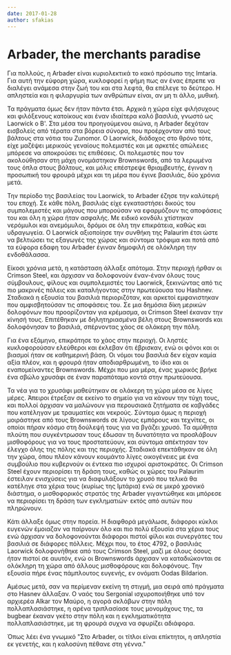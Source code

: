 ```yaml
---
date: 2017-01-28
author: sfakias
---
```

# Arbader, the merchants paradise

Για πολλούς, η Arbader είναι κυριολεκτικά το κακό πρόσωπο της Imtaria. Για
αυτή την εύφορη χώρα, κυκλοφορεί η φήμη πως αν ένας έπρεπε να διαλέγει ανάμεσα
στην ζωή του και στα λεφτά, θα επέλεγε το δεύτερο. Η απληστεία και η
φιλαργυρία των ανθρώπων είναι, αν μη τι άλλο, μυθική.  


Τα πράγματα όμως δεν ήταν πάντα έτσι. Αρχικά η χώρα είχε φιλήσυχους και
φιλόξενους κατοίκους και έναν ιδιαίτερα καλό βασιλιά, γνωστό ως Laorwick ο Β'.
Στα μέσα του προηγούμενου αιώνα, η Arbader δεχόταν εισβολείς από τέρατα στα
βόρεια σύνορα, που προέρχονταν από τους βάλτους στα νότια του Zunomor. O
Laorwick, διάδοχος στο θρόνο τότε, είχε μαζέψει μερικούς γεναίους πολεμιστές
και με αρκετές απώλειες μπόρεσε να αποκρούσει τις επιθέσεις. Οι πολεμιστές που
τον ακολούθησαν στη μάχη ονομάστηκαν Brownswords, από τα λερωμένα τους όπλα
στους βάλτους, και μόλις επέστρεψε θριαμβευτής, έγιναν η προσωπική του φρουρά
μέχρι και τη μέρα που έγινε βασιλιάς, δύο χρόνια μετά.  

Την περίοδο της βασιλείας του Laorwick, το Arbader έζησε την καλύτερή του
εποχή. Σε κάθε πόλη, βασιλιάς είχε εγκαταστήσει δικούς του συμπολεμιστές και
μάγους που μπορούσαν να εφαρμόζουν τις αποφάσεις του και όλη η χώρα ήταν
ασφαλής. Με ειδικό κονδύλι χτίστηκαν νερόμυλοι και ανεμόμυλοι, δρόμοι σε όλη
την επικράτεια, καθώς και υδραγωγεία. Ο Laorwick αξιοποίησε την συνθήκη της
Palaurim έτσι ώστε να βελτιώσει τις εξαγωγές της χώρας και σύντομα τρόφιμα και
ποτά από τα εύφορα εδαφη του Arbader έγιναν δημοφιλή σε ολόκληρη την
ενδοθάλασσα.  

Είκοσι χρόνια μετά, η κατάσταση άλλαξε απότομα. Στην περιοχή ήρθαν οι Crimson
Steel, και άρχισαν να δολοφονούν έναν-έναν όλους τους σύμβουλους, φίλους και
συμπολεμιστές του Laorwick, ξεκινώντας από τις πιο μακρινές πόλεις και
καταλήγοντας στην πρωτεύουσα του Hashnev. Σταδιακά η εξουσία του βασιλιά
περιοριζόταν, και αρκετοί εμφανιστηκαν που αμφισβητούσαν τις αποφάσεις του. Σε
μια δημόσια δίκη μερικών δολοφόνων που προορίζονταν για κρέμασμα, οι Crimson
Steel έκαναν την κίνησή τους. Επιτέθηκαν με δηλητηριασμένα βέλη στους
Brownswords και δολοφόνησαν το βασιλιά, σπέρνοντας χάος σε ολάκερη την πόλη.  

Για ένα εξάμηνο, επικράτησε το χάος στην περιοχή. Οι ληστές κυκλοφορούσαν
ελεύθεροι και έκλεβαν ότι έβρισκαν, ενώ οι φόνοι και οι βιασμοί ήταν σε
καθημερινή βάση. Οι νόμοι του βασιλιά δεν είχαν καμία αξία πλέον, και η φρουρά
ήταν αποδιαρθρωμένη, το ίδιο και οι εναπομείναντες Brownswords. Μέχρι που μια
μέρα, ένας χωρικός βρήκε ένα σβώλο χρυσάφι σε έναν παραπόταμο κοντά στην
πρωτεύουσα.  

Τα νέα για το χρυσάφι μαθεύτηκαν σε ολάκερη τη χώρα μέσα σε λίγες μέρες.
Άπειροι έτρεξαν σε εκείνο το σημείο για να κάνουν την τύχη τους, και πολλοί
άρχισαν να μαλώνουν για περουσιακά ζητήματα σε καβγάδες που κατέληγαν με
τραυματίες και νεκρούς. Σύντομα όμως η περιοχή μοιράστηκε από τους Brownswords
σε λίγους εμπόρους και τεχνίτες, οι οποίοι πήραν κόσμο στη δούλεψή τους για να
βγάζει χρυσό. Τα αμύθητα πλούτη που συγκέντρωσαν τους έδωσαν τη δυνατότητα να
προσλάβουν μισθοφόρους για να τους προστατεύουν, και σύντομα απέκτησαν τον
έλεγχο όλης της πόλης και της περιοχής. Σταδιακά επεκτάθηκαν σε όλη την χώρα,
όπου πλέον κάνουν κουμάντο λίγες οικογένειες με ένα συμβούλιο που κυβερνούν οι
έντεκα πιο ισχυροί αριστοκράτες. Οι Crimson Steel έχουν περιορίσει τη δράση
τους, καθώς οι χώρες του Palaurim έστειλαν ενισχύσεις για να διαφυλάξουν το
χρυσό που τελικά θα κατέληγε στα χέρια τους (κυρίως της Ιμτάρια) ενώ σε μικρό
χρονικό διάστημα, ο μισθοφορικός στρατός της Arbader γιγαντώθηκε και μπόρεσε
να περιορίσει τη δράση των εγκληματιών· εκτός από αυτών που πληρώνουν.  

Κάτι άλλαξε όμως στην πορεία. Η διαφθορά μεγάλωσε, διάφοροι κύκλοι ευγενών
έμοιαζαν να παίρνουν όλο και πιο πολύ εξουσία στα χέρια τους ενώ άρχισαν να
δολοφονούνται διάφοροι πιστοί φίλοι και συνεργάτες του βασιλιά σε διάφορες
πόλλεις. Μέχρι που, το έτος 4792, ο βασιλιάς Laorwick δολοφονήθηκε από τους
Crimson Steel, μαζί με όλους όσους ήταν πιστοί σε αυυτόν, ενώ οι Brownswords
άρχισαν να καταδιώκονται σε ολόκληρη τη χώρα από άλλους μισθοφόρους και
δολοφόνους. Την εξουσία πήρε ένας πάμπλουτος ευγενής, εν ονόματι Oodas
Bildarion.  

Αμέσως μετά, σαν να περίμεναν εκείνη τη στιγμή, μια σειρά από πράγματα στο
Hasnev άλλαξαν. Ο ναός του Sergonial ισχυροποιήθηκε υπό τον αρχιερέα Alkar τον
Μαύρο, η αγορά σκλάβων στην πόλη πολλαπλασιάστηκε, η αρένα τριπλασίασε τους
μονομάχους της, τα bugbear έκαναν γκέτο στην πόλη και η εγκληματικότητα
πολλαπλασιάστηκε, με τη φρουρά συχνα να σφυρίζει αδιάφορα.  

Όπως λέει ένα γνωμικό "Στο Arbader, οι τίτλοι είναι επίκτητοι, η απληστία εκ
γενετής, και η καλοσύνη πέθανε στη γέννα."  







